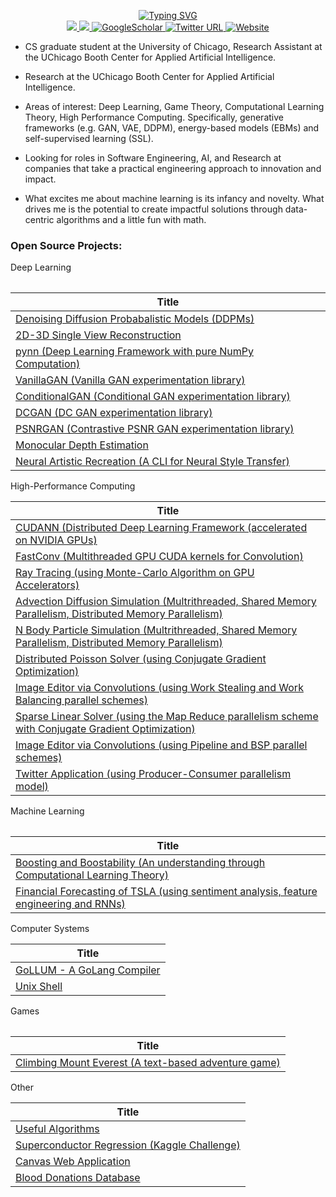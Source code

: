 <p align="center">
<a href="https://github.com/DhruvSrikanth">
    <img src="https://readme-typing-svg.demolab.com?font=Georgia&size=18&duration=2000&pause=500&multiline=true&width=500&height=80&lines=Dhruv+Srikanth;Deep+Learning+%7C+High-Performance+Computing+%7C+Engineering" alt="Typing SVG" />
</a>
<br/>


<a href="https://www.linkedin.com/in/dhruv-srikanth/">
    <img src="https://img.shields.io/badge/-Linkedin-blue?style=flat&logo=linkedin">
</a>
<a href="mailto:dhruvsrikanth@uchicago.edu">
    <img src="https://img.shields.io/badge/-Email-red?style=flat&logo=gmail&logoColor=white">
</a>
<a href='https://scholar.google.com/citations?hl=en&user=Dvh53xkAAAAJ' target="_blank">
    <img alt='GoogleScholar' src='https://img.shields.io/badge/Scholar-100000?style=flat&logo=GoogleScholar&logoColor=white&&color=0181FF'>
</a>
    
<a href="https://twitter.com/DhruvSrikanth">
    <img alt="Twitter URL" src="https://img.shields.io/twitter/url?color=blue&label=Twitter&style=social&url=https%3A%2F%2Ftwitter.com%2FDhruvSrikanth">
</a>

<a href='https://dhruvsrikanth.github.io/' target="_blank">
    <img alt='Website' src='https://img.shields.io/badge/Website-FF5722?style=flat&logoColor=white&&color=FFA500'>
</a>

<br/> 
</p>

* CS graduate student at the University of Chicago, Research Assistant at the UChicago Booth Center for Applied Artificial Intelligence.  

* Research at the UChicago Booth Center for Applied Artificial Intelligence.

* Areas of interest: Deep Learning, Game Theory, Computational Learning Theory, High Performance Computing. Specifically, generative frameworks (e.g. GAN, VAE, DDPM), energy-based models (EBMs) and self-supervised learning (SSL).

* Looking for roles in Software Engineering, AI, and Research at companies that take a practical engineering approach to innovation and impact.

* What excites me about machine learning is its infancy and novelty. What drives me is the potential to create impactful solutions through data-
centric algorithms and a little fun with math.


### Open Source Projects:

<table>
<tr> Deep Learning </tr> 
<tr>

|Title |
|--|
| [Denoising Diffusion Probabalistic Models (DDPMs)](https://github.com/DhruvSrikanth/DenoisingDiffusionProbabilisticModels) |
| [2D-3D Single View Reconstruction](https://github.com/DhruvSrikanth/2D-3D-Single-View-Reconstruction) |
| [pynn (Deep Learning Framework with pure NumPy Computation)](https://github.com/DhruvSrikanth/pynn) |
| [VanillaGAN (Vanilla GAN experimentation library)](https://github.com/DhruvSrikanth/VanillaGAN) |
| [ConditionalGAN (Conditional GAN experimentation library)](https://github.com/DhruvSrikanth/ConditionalGAN) |
| [DCGAN (DC GAN experimentation library)](https://github.com/DhruvSrikanth/DCGAN) |
| [PSNRGAN (Contrastive PSNR GAN experimentation library)](https://github.com/DhruvSrikanth/PSNRGAN) |
| [Monocular Depth Estimation](https://github.com/DhruvSrikanth/MonoDepth) |
| [Neural Artistic Recreation (A CLI for Neural Style Transfer)](https://github.com/DhruvSrikanth/NeuralArtisticRecreation-CLI-Tool) |



</tr>
    
<tr> High-Performance Computing </tr> 
<tr>

|Title |
|--|
| [CUDANN (Distributed Deep Learning Framework (accelerated on NVIDIA GPUs)](https://github.com/DhruvSrikanth/CUDANN)|
| [FastConv (Multithreaded GPU CUDA kernels for Convolution)](https://github.com/DhruvSrikanth/FastConv) |
| [Ray Tracing (using Monte-Carlo Algorithm on GPU Accelerators)](https://github.com/DhruvSrikanth/Monte-Carlo-Ray-Tracing) |
| [Advection Diffusion Simulation (Multrithreaded, Shared Memory Parallelism, Distributed Memory Parallelism)](https://github.com/DhruvSrikanth/Advection-Diffusion-Simulation) |
| [N Body Particle Simulation (Multrithreaded, Shared Memory Parallelism, Distributed Memory Parallelism)](https://github.com/DhruvSrikanth/N-Body-Simulation) |
| [Distributed Poisson Solver (using Conjugate Gradient Optimization)](https://github.com/DhruvSrikanth/Conjugate-Gradient-Simulation) |
| [Image Editor via Convolutions (using Work Stealing and Work Balancing parallel schemes)](https://github.com/DhruvSrikanth/WorkBalancingStealingImageEditor) |
| [Sparse Linear Solver (using the Map Reduce parallelism scheme with Conjugate Gradient Optimization)](https://github.com/DhruvSrikanth/MapReduceSparseSolver) |
| [Image Editor via Convolutions (using Pipeline and BSP parallel schemes)](https://github.com/DhruvSrikanth/PipelineBSPImageEditor) |
| [Twitter Application (using Producer-Consumer parallelism model)](https://github.com/DhruvSrikanth/TwitterGo) |

</tr> 
    
</table>

<table>
    
<tr> Machine Learning </tr>
<tr>

   
|Title |
|--|
| [Boosting and Boostability (An understanding through Computational Learning Theory)](https://github.com/DhruvSrikanth/Boosting-Theory) |
| [Financial Forecasting of TSLA (using sentiment analysis, feature engineering and RNNs)](https://github.com/DhruvSrikanth/TSLA-Financial-Forecasting) |

<tr> Computer Systems </tr> 
<tr>

|Title |
|--|
| [GoLLUM - A GoLang Compiler](https://github.com/DhruvSrikanth/GoLLUM)
| [Unix Shell](https://github.com/DhruvSrikanth/Unix-Like-Shell) |
 
</tr> 
</table>

<table>
<tr> Games </tr> 
<tr>
   
|Title |
|--|
| [Climbing Mount Everest (A text-based adventure game)](https://github.com/DhruvSrikanth/ClimbingEverestGame) |

<tr> Other </tr> 
<tr>

|Title | 
|--|
| [Useful Algorithms](https://github.com/DhruvSrikanth/Algorithms) |
| [Superconductor Regression (Kaggle Challenge)](https://github.com/DhruvSrikanth/Superconductor-Regression-Kaggle-Challenge) |
| [Canvas Web Application](https://github.com/DhruvSrikanth/Web-Dev-Project) |
| [Blood Donations Database](https://github.com/DhruvSrikanth/Blood-Donations-DB) |
 
</tr>
</table>
